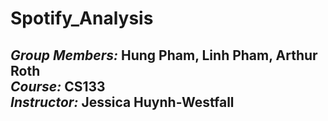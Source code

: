 # Spotify_Analysis

*Group Members:* Hung Pham, Linh Pham, Arthur Roth  
*Course:* CS133  
*Instructor:* Jessica Huynh-Westfall
---

